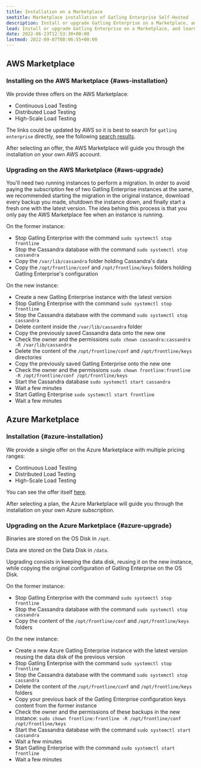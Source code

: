 ```yaml
---
title: Installation on a Marketplace
seotitle: Marketplace installation of Gatling Enterprise Self-Hosted
description: Install or upgrade Gatling Enterprise on a Marketplace, and learn how to configure it.
lead: Install or upgrade Gatling Enterprise on a Marketplace, and learn how to configure it.
date: 2022-06-23T12:53:30+00:00
lastmod: 2022-09-07T08:06:55+00:00
---
```


## AWS Marketplace

### Installing on the AWS Marketplace {#aws-installation}

We provide three offers on the AWS Marketplace:

* Continuous Load Testing
* Distributed Load Testing
* High-Scale Load Testing

The links could be updated by AWS so it is best to search for `gatling enterprise` directly, see the following [search results](https://aws.amazon.com/marketplace/search/results?searchTerms=gatling+enterprise).

After selecting an offer, the AWS Marketplace will guide you through the installation on your own AWS account.

### Upgrading on the AWS Marketplace {#aws-upgrade}

You'll need two running instances to perform a migration. In order to avoid paying the subscription fee of two Gatling Enterprise instances at the same, we recommended starting the migration in the original instance, download every backup you made, shutdown the instance down, and finally start a fresh one with the latest version. The idea behing this process is that you only pay the AWS Marketplace fee when an instance is running.

On the former instance:

* Stop Gatling Enterprise with the command `sudo systemctl stop frontline`
* Stop the Cassandra database with the command `sudo systemctl stop cassandra`
* Copy the `/var/lib/cassandra` folder holding Cassandra's data
* Copy the `/opt/frontline/conf` and `/opt/frontline/keys` folders holding Gatling Enterprise's configuration

On the new instance:

* Create a new Gatling Enterprise instance with the latest version
* Stop Gatling Enterprise with the command `sudo systemctl stop frontline`
* Stop the Cassandra database with the command `sudo systemctl stop cassandra`
* Delete content inside the `/var/lib/cassandra` folder
* Copy the previously saved Cassandra data onto the new one
* Check the owner and the permissions `sudo chown cassandra:cassandra -R /var/lib/cassandra`
* Delete the content of the `/opt/frontline/conf` and `/opt/frontline/keys` directories
* Copy the previously saved Gatling Enterprise onto the new one
* Check the owner and the permissions `sudo chown frontline:frontline -R /opt/frontline/conf /opt/frontline/keys`
* Start the Cassandra database `sudo systemctl start cassandra`
* Wait a few minutes
* Start Gatling Enterprise `sudo systemctl start frontline`
* Wait a few minutes

## Azure Marketplace

### Installation {#azure-installation}

We provide a single offer on the Azure Marketplace with multiple pricing ranges:

* Continuous Load Testing
* Distributed Load Testing
* High-Scale Load Testing

You can see the offer itself [here](https://azuremarketplace.microsoft.com/en-us/marketplace/apps/gatlingcorp.gatling-frontline).

After selecting a plan, the Azure Marketplace will guide you through the installation on your own Azure subscription.

### Upgrading on the Azure Marketplace {#azure-upgrade}

Binaries are stored on the OS Disk in `/opt`.

Data are stored on the Data Disk in `/data`.

Upgrading consists in keeping the data disk, reusing it on the new instance, while copying the original configuration of Gatling Enterprise on the OS Disk.

On the former instance:

* Stop Gatling Enterprise with the command `sudo systemctl stop frontline`
* Stop the Cassandra database with the command `sudo systemctl stop cassandra`
* Copy the content of the `/opt/frontline/conf` and `/opt/frontline/keys` folders

On the new instance:

* Create a new Azure Gatling Enterprise instance with the latest version reusing the data disk of the previous version
* Stop Gatling Enterprise with the command `sudo systemctl stop frontline`
* Stop the Cassandra database with the command `sudo systemctl stop cassandra`
* Delete the content of the `/opt/frontline/conf` and `/opt/frontline/keys` folders
* Copy your previous back of the Gatling Enterprise configuration keys content from the former instance
* Check the owner and the permissions of these backups in the new instance: `sudo chown frontline:frontline -R /opt/frontline/conf /opt/frontline/keys`
* Start the Cassandra database with the command `sudo systemctl start cassandra`
* Wait a few minutes
* Start Gatling Enterprise with the command `sudo systemctl start frontline`
* Wait a few minutes
